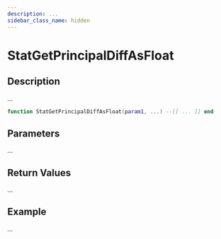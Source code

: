 ```yaml
---
description: ...
sidebar_class_name: hidden
---
```


# StatGetPrincipalDiffAsFloat

## Description

...

```lua
function StatGetPrincipalDiffAsFloat(param1, ...) --[[ ... ]] end
```

## Parameters

...

## Return Values

...

## Example

...

